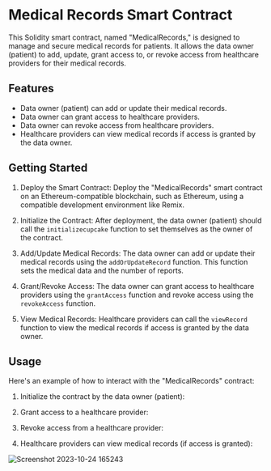 # Medical Records Smart Contract

This Solidity smart contract, named "MedicalRecords," is designed to manage and secure medical records for patients. It allows the data owner (patient) to add, update, grant access to, or revoke access from healthcare providers for their medical records.

## Features

- Data owner (patient) can add or update their medical records.
- Data owner can grant access to healthcare providers.
- Data owner can revoke access from healthcare providers.
- Healthcare providers can view medical records if access is granted by the data owner.

## Getting Started

1. Deploy the Smart Contract: Deploy the "MedicalRecords" smart contract on an Ethereum-compatible blockchain, such as Ethereum, using a compatible development environment like Remix.

2. Initialize the Contract: After deployment, the data owner (patient) should call the `initializecupcake` function to set themselves as the owner of the contract.

3. Add/Update Medical Records: The data owner can add or update their medical records using the `addOrUpdateRecord` function. This function sets the medical data and the number of reports.

4. Grant/Revoke Access: The data owner can grant access to healthcare providers using the `grantAccess` function and revoke access using the `revokeAccess` function.

5. View Medical Records: Healthcare providers can call the `viewRecord` function to view the medical records if access is granted by the data owner.

## Usage

Here's an example of how to interact with the "MedicalRecords" contract:

1. Initialize the contract by the data owner (patient):

2. Grant access to a healthcare provider:

3. Revoke access from a healthcare provider:

4. Healthcare providers can view medical records (if access is granted):

![Screenshot 2023-10-24 165243](https://github.com/Areeba000/diamondContract/assets/140241495/88826339-9579-48c2-9f44-38164aa53ff0)

